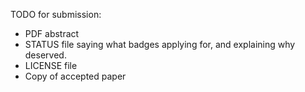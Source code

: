 TODO for submission:
- PDF abstract
- STATUS file saying what badges applying for, and explaining why deserved.
- LICENSE file
- Copy of accepted paper

